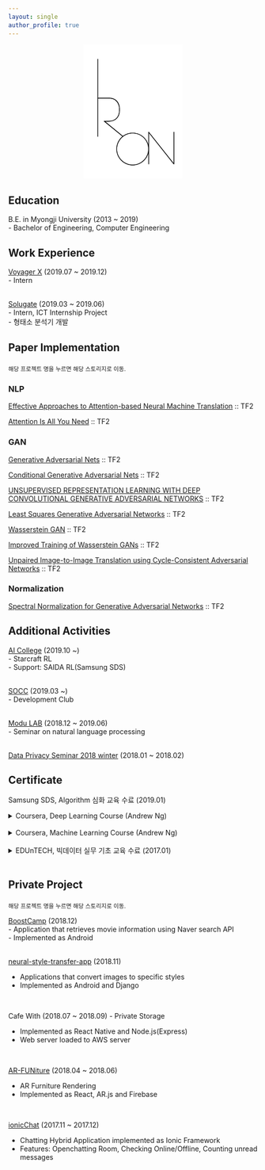 ```yaml
---
layout: single 
author_profile: true
---
```


<p align="center"><img src="/assets/images/iron_mark.jpg" width="200"></p>

## Education
B.E. in Myongji University (2013 ~ 2019)<br>
    \- Bachelor of Engineering, Computer Engineering<br>


## Work Experience
[Voyager X](https://www.voyagerx.com) (2019.07 ~ 2019.12)<br>
\- Intern<br>
<br>

[Solugate](http://www.solugate.com) (2019.03 ~ 2019.06)<br>
\- Intern, ICT Internship Project<br>
\- 형태소 분석기 개발<br>


## Paper Implementation 
<sub>해당 프로젝트 명을 누르면 해당 스토리지로 이동.</sub>
<br>

### NLP
[Effective Approaches to Attention-based Neural Machine Translation](https://github.com/thisisiron/nmt-attention-tf) :: TF2

[Attention Is All You Need](https://github.com/thisisiron/transformer-tf) :: TF2

### GAN
[Generative Adversarial Nets](https://github.com/thisisiron/TF2-GAN/tree/master/gan) :: TF2

[Conditional Generative Adversarial Nets](https://github.com/thisisiron/TF2-GAN/tree/master/cgan)  :: TF2

[UNSUPERVISED REPRESENTATION LEARNING WITH DEEP CONVOLUTIONAL GENERATIVE ADVERSARIAL NETWORKS](https://github.com/thisisiron/TF2-GAN/tree/master/dcgan) :: TF2

[Least Squares Generative Adversarial Networks](https://github.com/thisisiron/TF2-GAN/tree/master/lsgan) :: TF2

[Wasserstein GAN](https://github.com/thisisiron/TF2-GAN/tree/master/wgan) :: TF2

[Improved Training of Wasserstein GANs](https://github.com/thisisiron/TF2-GAN/tree/master/wgan-gp) :: TF2

[Unpaired Image-to-Image Translation using Cycle-Consistent Adversarial Networks](https://github.com/thisisiron/TF2-GAN/tree/master/cyclegan) :: TF2

### Normalization
[Spectral Normalization for Generative Adversarial Networks](https://github.com/thisisiron/spectral_normalization-tf2) :: TF2


## Additional Activities
[AI College](http://aic.yangjaehub.com/) (2019.10 ~)<br>
\- Starcraft RL<br>
\- Support: SAIDA RL(Samsung SDS)<br>
<br>

[SOCC](http://socc-io.github.io/home/) (2019.03 ~)<br>
\- Development Club<br>
<br>

[Modu LAB](http://www.modulabs.co.kr) (2018.12 ~ 2019.06)<br>
\- Seminar on natural language processing<br>
<br>

[Data Privacy Seminar 2018 winter](http://hmcl.mju.ac.kr/doku.php?id=lab:labmain) (2018.01 ~ 2018.02)


## Certificate
Samsung SDS, Algorithm 심화 교육 수료 (2019.01)
<br>

<details>
<summary>Coursera, Deep Learning Course (Andrew Ng)</summary>
<br>
<img src="/assets/images/NNandDL.PNG" width="400">
<img src="/assets/images/Improving_DNN.PNG" width="400">
<img src="/assets/images/Structuring_ML_Projects.PNG" width="400">
<img src="/assets/images/coursera_CNN.PNG" width="400">
<img src="/assets/images/coursera_RNN.PNG" width="400">
</details>
<br>

<details>
<summary>Coursera, Machine Learning Course (Andrew Ng)</summary>
<br>
<img src="/assets/images/MLCertificate.PNG" width="400">
</details>
<br>

<details>
<summary>EDUnTECH, 빅데이터 실무 기초 교육 수료 (2017.01)</summary>
<br>
<img src="/assets/images/BigdataCertificate.PNG" width="400">
</details>
<br>


## Private Project
<sub>해당 프로젝트 명을 누르면 해당 스토리지로 이동.</sub>
<br>

[BoostCamp](https://github.com/thisisiron/BoostCamp) (2018.12)<br>
\- Application that retrieves movie information using Naver search API<br>
\- Implemented as Android<br>
<br>

[neural-style-transfer-app](https://github.com/thisisiron/neural-style-transfer-app) (2018.11)<br>
- Applications that convert images to specific styles<br>
- Implemented as Android and Django<br>
<br>

Cafe With (2018.07 ~ 2018.09) - Private Storage<br>
- Implemented as React Native and Node.js(Express)<br>
- Web server loaded to AWS server <br>
<br>

[AR-FUNiture](https://github.com/hyuk22/AR-FUNiture) (2018.04 ~ 2018.06)<br>
- AR Furniture Rendering<br>
- Implemented as React, AR.js and Firebase<br>
<br>

[ionicChat](https://github.com/thisisiron/ionicChat) (2017.11 ~ 2017.12)<br>
- Chatting Hybrid Application implemented as Ionic Framework<br>
- Features: Openchatting Room, Checking Online/Offline, Counting unread messages<br>
<br>
